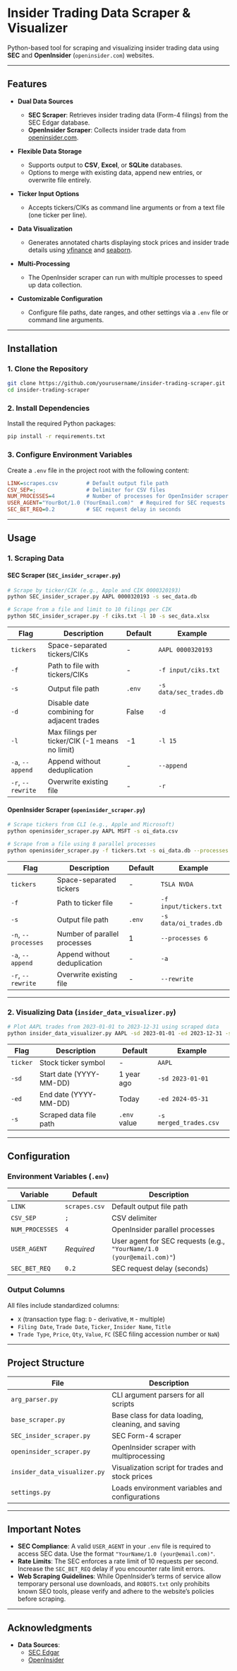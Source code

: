 # Insider Trading Data Scraper & Visualizer

Python-based tool for scraping and visualizing insider trading data using **SEC** and **OpenInsider** (`openinsider.com`) websites.

---

## Features

- **Dual Data Sources**
  - **SEC Scraper**: Retrieves insider trading data (Form-4 filings) from the SEC Edgar database.
  - **OpenInsider Scraper**: Collects insider trade data from [openinsider.com](http://openinsider.com/).

- **Flexible Data Storage**
  - Supports output to **CSV**, **Excel**, or **SQLite** databases.
  - Options to merge with existing data, append new entries, or overwrite file entirely.

- **Ticker Input Options**
  - Accepts tickers/CIKs as command line arguments or from a text file (one ticker per line).

- **Data Visualization**
  - Generates annotated charts displaying stock prices and insider trade details using [yfinance](https://pypi.org/project/yfinance/) and [seaborn](https://seaborn.pydata.org/).

- **Multi-Processing**
  - The OpenInsider scraper can run with multiple processes to speed up data collection.

- **Customizable Configuration**
  - Configure file paths, date ranges, and other settings via a `.env` file or command line arguments.

---

## Installation

### 1. Clone the Repository

```bash
git clone https://github.com/yourusername/insider-trading-scraper.git
cd insider-trading-scraper
```

### 2. Install Dependencies

Install the required Python packages:

```bash
pip install -r requirements.txt
```

### 3. Configure Environment Variables

Create a `.env` file in the project root with the following content:

```ini
LINK=scrapes.csv         # Default output file path
CSV_SEP=;                # Delimiter for CSV files
NUM_PROCESSES=4          # Number of processes for OpenInsider scraper
USER_AGENT="YourBot/1.0 (YourEmail.com)"  # Required for SEC requests
SEC_BET_REQ=0.2          # SEC request delay in seconds
```

---

## Usage

### 1. Scraping Data

#### **SEC Scraper** (`SEC_insider_scraper.py`)
```bash
# Scrape by ticker/CIK (e.g., Apple and CIK 0000320193)
python SEC_insider_scraper.py AAPL 0000320193 -s sec_data.db

# Scrape from a file and limit to 10 filings per CIK
python SEC_insider_scraper.py -f ciks.txt -l 10 -s sec_data.xlsx
```

| Flag               | Description                                  | Default | Example                 |
|--------------------|----------------------------------------------|---------|-------------------------|
| `tickers`          | Space-separated tickers/CIKs                 | -       | `AAPL 0000320193`       |
| `-f`               | Path to file with tickers/CIKs               | -       | `-f input/ciks.txt`     |
| `-s`               | Output file path                             | `.env`  | `-s data/sec_trades.db` |
| `-d`               | Disable date combining for adjacent trades   | False   | `-d`                    |
| `-l`               | Max filings per ticker/CIK (-1 means no limit)| -1     | `-l 15`                 |
| `-a`, `--append`   | Append without deduplication                 | -       | `--append`              |
| `-r`, `--rewrite`  | Overwrite existing file                      | -       | `-r`                    |

#### **OpenInsider Scraper** (`openinsider_scraper.py`)
```bash
# Scrape tickers from CLI (e.g., Apple and Microsoft)
python openinsider_scraper.py AAPL MSFT -s oi_data.csv

# Scrape from a file using 8 parallel processes
python openinsider_scraper.py -f tickers.txt -s oi_data.db --processes 8
```

| Flag               | Description                          | Default | Example                   |
|--------------------|--------------------------------------|---------|---------------------------|
| `tickers`          | Space-separated tickers              | -       | `TSLA NVDA`               |
| `-f`               | Path to ticker file                  | -       | `-f input/tickers.txt`    |
| `-s`               | Output file path                     | `.env`  | `-s data/oi_trades.db`    |
| `-n`, `--processes`| Number of parallel processes         | 1       | `--processes 6`           |
| `-a`, `--append`   | Append without deduplication         | -       | `-a`                      |
| `-r`, `--rewrite`  | Overwrite existing file              | -       | `--rewrite`               |

---

### 2. Visualizing Data (`insider_data_visualizer.py`)
```bash
# Plot AAPL trades from 2023-01-01 to 2023-12-31 using scraped data
python insider_data_visualizer.py AAPL -sd 2023-01-01 -ed 2023-12-31 -s oi_data.csv
```

| Flag       | Description                          | Default                  | Example                   |
|------------|--------------------------------------|--------------------------|---------------------------|
| `ticker`   | Stock ticker symbol                  | -                        | `AAPL`                    |
| `-sd`      | Start date (YYYY-MM-DD)              | 1 year ago               | `-sd 2023-01-01`          |
| `-ed`      | End date (YYYY-MM-DD)                | Today                    | `-ed 2024-05-31`          |
| `-s`       | Scraped data file path               | `.env` value             | `-s merged_trades.csv`    |

---

## Configuration

### Environment Variables (`.env`)
| Variable          | Default       | Description                               |
|-------------------|---------------|-------------------------------------------|
| `LINK`            | `scrapes.csv` | Default output file path                  |
| `CSV_SEP`         | `;`           | CSV delimiter                             |
| `NUM_PROCESSES`   | `4`           | OpenInsider parallel processes            |
| `USER_AGENT`      | *Required*    | User agent for SEC requests (e.g., `"YourName/1.0 (your@email.com)"`) |
| `SEC_BET_REQ`     | `0.2`         | SEC request delay (seconds)               |

### Output Columns
All files include standardized columns:
- `X` (transaction type flag: `D` - derivative, `M` - multiple)
- `Filing Date`, `Trade Date`, `Ticker`, `Insider Name`, `Title`
- `Trade Type`, `Price`, `Qty`, `Value`, `FC` (SEC filing accession number or `NaN`)

---

## Project Structure

| File                          | Description                                      |
|-------------------------------|--------------------------------------------------|
| `arg_parser.py`               | CLI argument parsers for all scripts             |
| `base_scraper.py`             | Base class for data loading, cleaning, and saving|
| `SEC_insider_scraper.py`      | SEC Form-4 scraper                               |
| `openinsider_scraper.py`      | OpenInsider scraper with multiprocessing         |
| `insider_data_visualizer.py`  | Visualization script for trades and stock prices |
| `settings.py`                 | Loads environment variables and configurations   |

---

## Important Notes

- **SEC Compliance**: A valid `USER_AGENT` in your `.env` file is required to access SEC data. Use the format `"YourName/1.0 (your@email.com)"`.
- **Rate Limits**: The SEC enforces a rate limit of 10 requests per second. Increase the `SEC_BET_REQ` delay if you encounter rate limit errors.
- **Web Scraping Guidelines**: While OpenInsider’s terms of service allow temporary personal use downloads, and `ROBOTS.txt` only prohibits known SEO tools, please verify and adhere to the website’s policies before scraping.

---

## Acknowledgments

- **Data Sources**: 
  - [SEC Edgar](https://www.sec.gov/edgar)
  - [OpenInsider](http://openinsider.com/)



